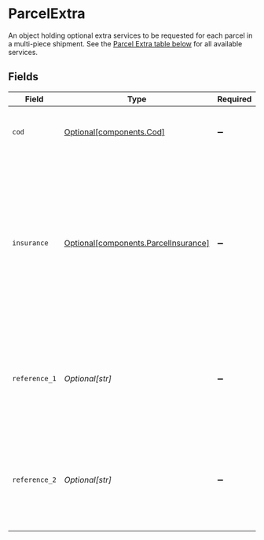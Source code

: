 # ParcelExtra

An object holding optional extra services to be requested for each parcel in a multi-piece shipment. 
See the <a href="#section/Parcel-Extras">Parcel Extra table below</a> for all available services.


## Fields

| Field                                                                                                                                                               | Type                                                                                                                                                                | Required                                                                                                                                                            | Description                                                                                                                                                         |
| ------------------------------------------------------------------------------------------------------------------------------------------------------------------- | ------------------------------------------------------------------------------------------------------------------------------------------------------------------- | ------------------------------------------------------------------------------------------------------------------------------------------------------------------- | ------------------------------------------------------------------------------------------------------------------------------------------------------------------- |
| `cod`                                                                                                                                                               | [Optional[components.Cod]](../../models/components/cod.md)                                                                                                          | :heavy_minus_sign:                                                                                                                                                  | Specify collection on delivery details (UPS only).                                                                                                                  |
| `insurance`                                                                                                                                                         | [Optional[components.ParcelInsurance]](../../models/components/parcelinsurance.md)                                                                                  | :heavy_minus_sign:                                                                                                                                                  | To add insurace to your parcel, specify `amount`, `content` and `currency`. <br><br>If you do not want to add insurance to you parcel, do not set these parameters. |
| `reference_1`                                                                                                                                                       | *Optional[str]*                                                                                                                                                     | :heavy_minus_sign:                                                                                                                                                  | Optional text to be printed on the shipping label if supported by carrier. Up to 50 characters.                                                                     |
| `reference_2`                                                                                                                                                       | *Optional[str]*                                                                                                                                                     | :heavy_minus_sign:                                                                                                                                                  | Optional text to be printed on the shipping label if supported by carrier. Up to 50 characters.                                                                     |